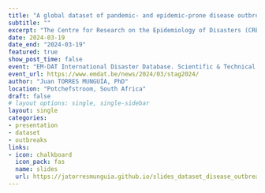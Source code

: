 ```yaml
---
title: "A global dataset of pandemic- and epidemic-prone disease outbreaks"
subtitle: ""
excerpt: "The Centre for Research on the Epidemiology of Disasters (CRED), in partnership with North-West University (NWU) in Potchefstroom, South Africa, successfully organized the second meeting Scientific and Technical Advisory Group (STAG) on March 18–19, 2024. This event took place in Potchefstroom, focusing on disaster research within the framework of the Emergency Events Database (EM-DAT) project, with the support of the Bureau for Humanitarian Assistance of the United States Agency for International Development (BHA/USAID). Throughout the meeting, the panel delved into a range of important topics pertinent to EM-DAT, such as the launch of the new EM-DAT platform, strategies for data automation, local and regional data collection efforts (R-EMDAT), refining heatwave data gathering practices, and future directions and recommendations for the EM-DAT initiative."
date: 2024-03-19
date_end: "2024-03-19"
featured: true
show_post_time: false
event: "EM-DAT International Disaster Database. Scientific & Technical Advisory Group (STAG) Meeting"
event_url: https://www.emdat.be/news/2024/03/stag2024/
author: "Juan TORRES MUNGUÍA, PhD"
location: "Potchefstroom, South Africa"
draft: false
# layout options: single, single-sidebar
layout: single
categories:
- presentation
- dataset
- outbreaks
links:
- icon: chalkboard
  icon_pack: fas
  name: slides
  url: https://jatorresmunguia.github.io/slides_dataset_disease_outbreaks_stag_2024/#1
---
```



